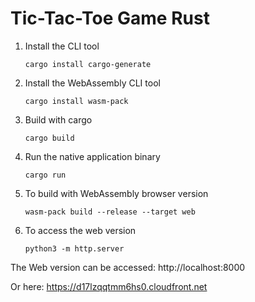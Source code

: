 # Tic-Tac-Toe Game Rust

1. Install the CLI tool
    ```
    cargo install cargo-generate
    ```
2. Install the WebAssembly CLI tool
    ```
    cargo install wasm-pack
    ```
3. Build with cargo
    ```
    cargo build
    ```
4. Run the native application binary
     ```
     cargo run
     ```
5. To build with WebAssembly browser version
     ```     
     wasm-pack build --release --target web
     ```
6. To access the web version
     ```     
     python3 -m http.server
     ```
The Web version can be accessed:
http://localhost:8000

Or here:
https://d17lzqqtmm6hs0.cloudfront.net
